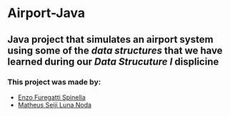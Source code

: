 # Airport-Java
## Java project that simulates an airport system using some of the _data structures_ that we have learned during our *Data Strucuture I* displicine
### This project was made by:
* [Enzo Furegatti Spinella](https://github.com/Platinamaster1)
* [Matheus Seiji Luna Noda](https://github.com/SeijiNoda)
